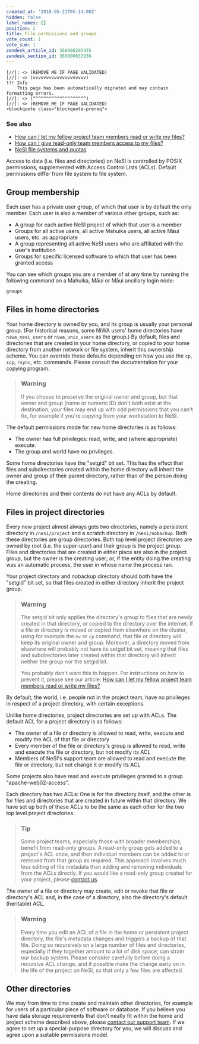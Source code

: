 ```yaml
---
created_at: '2018-05-21T05:14:00Z'
hidden: false
label_names: []
position: 2
title: File permissions and groups
vote_count: 1
vote_sum: 1
zendesk_article_id: 360000205435
zendesk_section_id: 360000033936
---
```



    [//]: <> (REMOVE ME IF PAGE VALIDATED)
    [//]: <> (vvvvvvvvvvvvvvvvvvvv)
    !!! Info
        This page has been automatically migrated and may contain formatting errors.
    [//]: <> (^^^^^^^^^^^^^^^^^^^^)
    [//]: <> (REMOVE ME IF PAGE VALIDATED)
    <blockquote class="blockquote-prereq">
<h3 id="see-also">See also</h3>
<ul>
<li><a href="https://support.nesi.org.nz/hc/en-gb/articles/360001237915" target="_self">How can I let my fellow project team members read or write my files?</a></li>
<li><a href="https://support.nesi.org.nz/hc/en-gb/articles/4401821809679" target="_self">How can I give read-only team members access to my files?</a></li>
<li><a href="https://support.nesi.org.nz/hc/en-gb/articles/360000177256" target="_self">NeSI file systems and quotas</a></li>
</ul>
</blockquote>
<p>Access to data (i.e. files and directories) on NeSI is controlled by POSIX permissions, supplemented with Access Control Lists (ACLs). Default permissions differ from file system to file system.</p>
<h2>Group membership</h2>
<p>Each user has a private user group, of which that user is by default the only member. Each user is also a member of various other groups, such as:</p>
<ul>
<li>A group for each active NeSI project of which that user is a member</li>
<li>Groups for all active users, all active Mahuika users, all active Māui users, etc. as appropriate</li>
<li>A group representing all active NeSI users who are affiliated with the user's institution</li>
<li>Groups for specific licensed software to which that user has been granted access</li>
</ul>
<p>You can see which groups you are a member of at any time by running the following command on a Mahuika, Māui or Māui ancillary login node:</p>
<pre><code>groups</code></pre>
<h2>Files in home directories</h2>
<p>Your home directory is owned by you, and its group is usually your personal group. (For historical reasons, some NIWA users' home directories have <code>niwa_nesi_users</code> or <code>niwa_unix_users</code> as the group.) By default, files and directories that are created in your home directory, or copied to your home directory from another network or file system, inherit this ownership scheme. You can override these defaults depending on how you use the <code>cp</code>, <code>scp</code>, <code>rsync</code>, etc. commands. Please consult the documentation for your copying program.</p>
<blockquote class="blockquote-warning">
<h3 id="prerequisites">Warning</h3>
<p>If you choose to preserve the original owner and group, but that owner and group (name or numeric ID) don't both exist at the destination, your files may end up with odd permissions that you can't fix, for example if you're copying from your workstation to NeSI.</p>
</blockquote>
<p>The default permissions mode for new home directories is as follows:</p>
<ul>
<li>The owner has full privileges: read, write, and (where appropriate) execute.</li>
<li>The group and world have no privileges.</li>
</ul>
<p>Some home directories have the "setgid" bit set. This has the effect that files and subdirectories created within the home directory will inherit the owner and group of their parent directory, rather than of the person doing the creating.</p>
<p>Home directories and their contents do not have any ACLs by default.</p>
<h2>Files in project directories</h2>
<p>Every new project almost always gets two directories, namely a persistent directory in <code>/nesi/project</code> and a scratch directory in <code>/nesi/nobackup</code>. Both these directories are group directories. Both top level project directories are owned by root (i.e. the super-user) and their group is the project group. Files and directories that are created in either place are also in the project group, but the owner is the creating user; or, if the entity doing the creating was an automatic process, the user in whose name the process ran.</p>
<p>Your project directory and nobackup directory should both have the "setgid" bit set, so that files created in either directory inherit the project group.</p>
<blockquote class="blockquote-warning">
<h3 id="proj-setgid">Warning</h3>
<p>The setgid bit only applies the directory's group to files that are newly created in that directory, or copied to the directory over the internet. If a file or directory is moved or copied from elsewhere on the cluster, using for example the <code>mv</code> or <code>cp</code> command, that file or directory will keep its original owner and group. Moreover, a directory moved from elsewhere will probably not have its setgid bit set, meaning that files and subdirectories later created within that directory will inherit neither the group nor the setgid bit.</p>
<p>You probably don't want this to happen. For instructions on how to prevent it, please see our article: <a href="https://support.nesi.org.nz/hc/en-gb/articles/360001237915" target="_self">How can I let my fellow project team members read or write my files?</a></p>
</blockquote>
<p>By default, the world, i.e. people not in the project team, have no privileges in respect of a project directory, with certain exceptions.</p>
<p>Unlike home directories, project directories are set up with ACLs. The default ACL for a project directory is as follows:</p>
<ul>
<li>The owner of a file or directory is allowed to read, write, execute and modify the ACL of that file or directory</li>
<li>Every member of the file or directory's group is allowed to read, write and execute the file or directory, but not modify its ACL</li>
<li>Members of NeSI's support team are allowed to read and execute the file or directory, but not change it or modify its ACL</li>
</ul>
<p>Some projects also have read and execute privileges granted to a group "apache-web02-access".</p>
<p>Each directory has two ACLs: One is for the directory itself, and the other is for files and directories that are created in future within that directory. We have set up both of these ACLs to be the same as each other for the two top level project directories.</p>
<blockquote class="blockquote-tip">
<h3 id="read-only-group">Tip</h3>
<p>Some project teams, especially those with broader memberships, benefit from read-only groups. A read-only group gets added to a project's ACL once, and then individual members can be added to or removed from that group as required. This approach involves much less editing of file metadata than adding and removing individuals from the ACLs directly. If you would like a read-only group created for your project, please <a href="https://support.nesi.org.nz/hc/requests/new" target="_self">contact us</a>.</p>
</blockquote>
<p>The owner of a file or directory may create, edit or revoke that file or directory's ACL and, in the case of a directory, also the directory's default (heritable) ACL.</p>
<blockquote class="blockquote-warning">
<h3 id="edit-acl">Warning</h3>
<p>Every time you edit an ACL of a file in the home or persistent project directory, the file's metadata changes and triggers a backup of that file. Doing so recursively on a large number of files and directories, especially if they together amount to a lot of disk space, can strain our backup system. Please consider carefully before doing a recursive ACL change, and if possible make the change early on in the life of the project on NeSI, so that only a few files are affected.</p>
</blockquote>
<h2>Other directories</h2>
<p>We may from time to time create and maintain other directories, for example for users of a particular piece of software or database. If you believe you have data storage requirements that don't neatly fit within the home and project scheme described above, please <a href="https://support.nesi.org.nz/hc/requests/new" target="_self">contact our support team</a>. If we agree to set up a special-purpose directory for you, we will discuss and agree upon a suitable permissions model.</p>